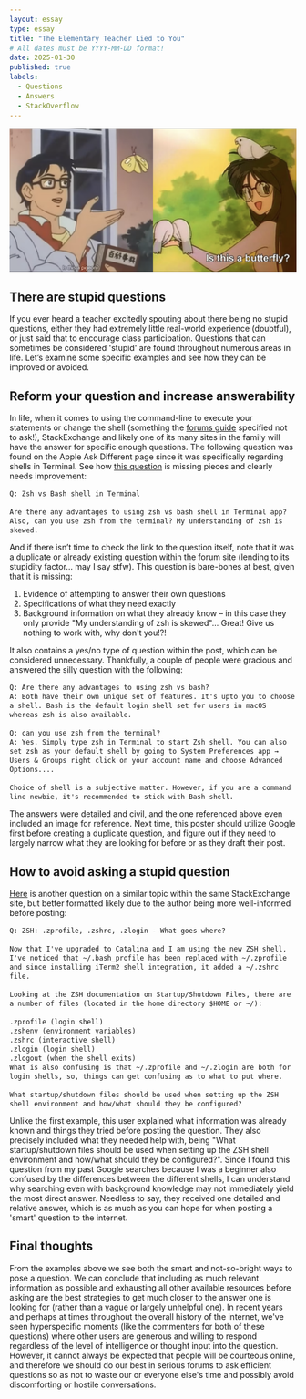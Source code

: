 ```yaml
---
layout: essay
type: essay
title: "The Elementary Teacher Lied to You"
# All dates must be YYYY-MM-DD format!
date: 2025-01-30
published: true
labels:
  - Questions
  - Answers
  - StackOverflow
---
```


<div class="text-center p-4"><img width="600px" src="../img/pigeon.png"></div>  

## There are stupid questions

If you ever heard a teacher excitedly spouting about there being no stupid questions, either they had extremely little real-world experience (doubtful), or just said that to encourage class participation. Questions that can sometimes be considered 'stupid' are found throughout numerous areas in life. Let’s examine some specific examples and see how they can be improved or avoided.

## Reform your question and increase answerability

In life, when it comes to using the command-line to execute your statements or change the shell (something the [forums guide](http://www.catb.org/esr/faqs/smart-questions.html#idm568) specified not to ask!), StackExchange and likely one of its many sites in the family will have the answer for specific enough questions. The following question was found on the Apple Ask Different page since it was specifically regarding shells in Terminal. See how [this question](https://apple.stackexchange.com/questions/334542/zsh-vs-bash-shell-in-terminal) is missing pieces and clearly needs improvement:

```
Q: Zsh vs Bash shell in Terminal  

Are there any advantages to using zsh vs bash shell in Terminal app? Also, can you use zsh from the terminal? My understanding of zsh is skewed.
```

And if there isn’t time to check the link to the question itself, note that it was a duplicate or already existing question within the forum site (lending to its stupidity factor… may I say stfw). This question is bare-bones at best, given that it is missing:  

1) Evidence of attempting to answer their own questions  
2) Specifications of what they need exactly  
3) Background information on what they already know – in this case they only provide "My understanding of zsh is skewed"... Great! Give us nothing to work with, why don't you!?!

It also contains a yes/no type of question within the post, which can be considered unnecessary. Thankfully, a couple of people were gracious and answered the silly question with the following: 

```
Q: Are there any advantages to using zsh vs bash?
A: Both have their own unique set of features. It's upto you to choose a shell. Bash is the default login shell set for users in macOS whereas zsh is also available.

Q: can you use zsh from the terminal?
A: Yes. Simply type zsh in Terminal to start Zsh shell. You can also set zsh as your default shell by going to System Preferences app → Users & Groups right click on your account name and choose Advanced Options....

Choice of shell is a subjective matter. However, if you are a command line newbie, it's recommended to stick with Bash shell.
```
 
The answers were detailed and civil, and the one referenced above even included an image for reference. Next time, this poster should utilize Google first before creating a duplicate question, and figure out if they need to largely narrow what they are looking for before or as they draft their post.

## How to avoid asking a stupid question

[Here](https://apple.stackexchange.com/questions/388622/zsh-zprofile-zshrc-zlogin-what-goes-where) is another question on a similar topic within the same StackExchange site, but better formatted likely due to the author being more well-informed before posting:

```
Q: ZSH: .zprofile, .zshrc, .zlogin - What goes where?

Now that I've upgraded to Catalina and I am using the new ZSH shell, I've noticed that ~/.bash_profile has been replaced with ~/.zprofile and since installing iTerm2 shell integration, it added a ~/.zshrc file.

Looking at the ZSH documentation on Startup/Shutdown Files, there are a number of files (located in the home directory $HOME or ~/):

.zprofile (login shell)
.zshenv (environment variables)
.zshrc (interactive shell)
.zlogin (login shell)
.zlogout (when the shell exits)
What is also confusing is that ~/.zprofile and ~/.zlogin are both for login shells, so, things can get confusing as to what to put where.

What startup/shutdown files should be used when setting up the ZSH shell environment and how/what should they be configured?
```

Unlike the first example, this user explained what information was already known and things they tried before posting the question. They also precisely included what they needed help with, being "What startup/shutdown files should be used when setting up the ZSH shell environment and how/what should they be configured?". Since I found this question from my past Google searches because I was a beginner also confused by the differences between the different shells, I can understand why searching even with background knowledge may not immediately yield the most direct answer. Needless to say, they received one detailed and relative answer, which is as much as you can hope for when posting a 'smart' question to the internet.

## Final thoughts

From the examples above we see both the smart and not-so-bright ways to pose a question. We can conclude that including as much relevant information as possible and exhausting all other available resources before asking are the best strategies to get much closer to the answer one is looking for (rather than a vague or largely unhelpful one). In recent years and perhaps at times throughout the overall history of the internet, we've seen hyperspecific moments (like the commenters for both of these questions) where other users are generous and willing to respond regardless of the level of intelligence or thought input into the question. However, it cannot always be expected that people will be courteous online, and therefore we should do our best in serious forums to ask efficient questions so as not to waste our or everyone else's time and possibly avoid discomforting or hostile conversations.
